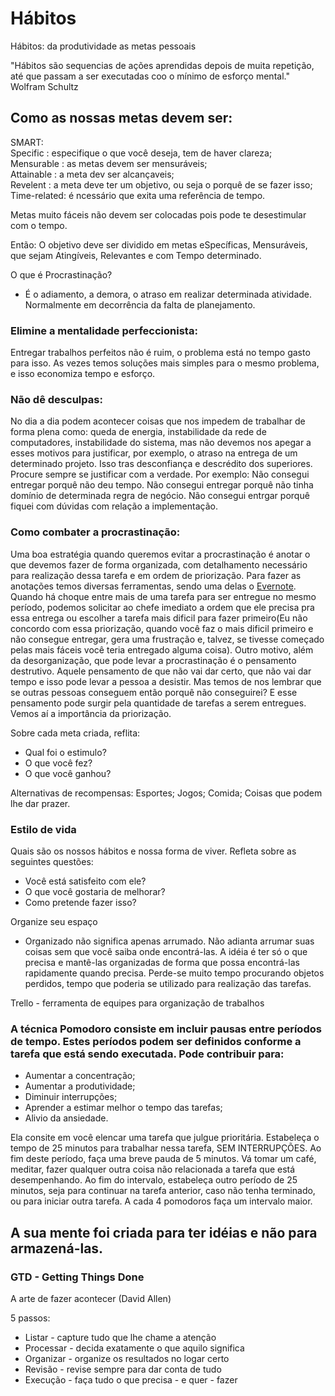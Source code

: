 # Hábitos

Hábitos: da produtividade as metas pessoais

"Hábitos são sequencias de ações aprendidas depois de muita repetição,
até que passam a ser executadas coo o mínimo de esforço mental." Wolfram Schultz

## Como as nossas metas devem ser:

SMART:<br>
Specific    : especifique o que você deseja, tem de haver clareza;<br>
Mensurable  : as metas devem ser mensuráveis;<br>
Attainable  : a meta dev ser alcançaveis;<br>
Revelent    : a meta deve ter um objetivo, ou seja o porquê de se fazer isso;<br>
Time-related: é ncessário que exita uma referência de tempo.<br>

Metas muito fáceis não devem ser colocadas pois pode te desestimular com o tempo.

Então: O objetivo deve ser dividido em metas eSpecíficas, Mensuráveis, que sejam Atingíveis, Relevantes e com Tempo determinado. 

O que é Procrastinação?
- É o adiamento, a demora, o atraso em realizar determinada atividade. Normalmente em decorrência da falta de planejamento.

### Elimine a mentalidade perfeccionista: 
Entregar trabalhos perfeitos não é ruim, o problema está no tempo gasto para isso. As vezes temos soluções mais simples para o mesmo problema, e isso economiza tempo e esforço.

### Não dê desculpas: 
No dia a dia podem acontecer coisas que nos impedem de trabalhar de forma plena como: queda de energia, instabilidade da rede de computadores, instabilidade do sistema, mas não devemos nos apegar a esses motivos para justificar, por exemplo, o atraso na entrega de um determinado projeto. Isso tras desconfiança e descrédito dos superiores. Procure sempre se justificar com a verdade. Por exemplo: Não consegui entregar porquê não deu tempo. Não consegui entregar porquê não tinha domínio de determinada regra de negócio. Não consegui entrgar porquê fiquei com dúvidas com relação a implementação.

### Como combater a procrastinação:

Uma boa estratégia quando queremos evitar a procrastinação é anotar o que devemos fazer de forma organizada, com detalhamento necessário para realização dessa tarefa e em ordem de priorização. Para fazer as anotações temos diversas ferramentas, sendo uma delas o <a href="https://evernote.com">Evernote</a>. Quando há choque entre mais de uma tarefa para ser entregue no mesmo período, podemos solicitar ao chefe imediato a ordem que ele precisa pra essa entrega ou escolher a tarefa mais dificil para fazer primeiro(Eu não concordo com essa priorização, quando você faz o mais dificil primeiro e não consegue entregar, gera uma frustração e, talvez, se tivesse começado pelas mais fáceis você teria entregado alguma coisa). 
Outro motivo, além da desorganização, que pode levar a procrastinação é o pensamento destrutivo. Aquele pensamento de que não vai dar certo, que não vai dar tempo e isso pode levar a pessoa a desistir. Mas temos de nos lembrar que se outras pessoas conseguem então porquê não conseguirei? E esse pensamento pode surgir pela quantidade de tarefas a serem entregues. Vemos aí a importância da priorização.

Sobre cada meta criada, reflita:

- Qual foi o estimulo?
- O que você fez?
- O que você ganhou?

Alternativas de recompensas:
Esportes;
Jogos;
Comida;
Coisas que podem lhe dar prazer.

### Estilo de vida

Quais são os nossos hábitos e nossa forma de viver. Refleta sobre as seguintes questões:

- Você está satisfeito com ele?
- O que você gostaria de melhorar?
- Como pretende fazer isso?

Organize seu espaço
- Organizado não significa apenas arrumado. Não adianta arrumar suas coisas sem que você saiba onde encontrá-las. A idéia é ter só o que precisa e mantê-las organizadas de forma que possa encontrá-las rapidamente quando precisa. Perde-se muito tempo procurando objetos perdidos, tempo que poderia se utilizado para realização das tarefas.

Trello - ferramenta de equipes para organização de trabalhos

### A técnica Pomodoro consiste em incluir pausas entre períodos de tempo. Estes períodos podem ser definidos conforme a tarefa que está sendo executada. Pode contribuir para: 
- Aumentar a concentração;
- Aumentar a produtividade;
- Diminuir interrupções;
- Aprender a estimar melhor o tempo das tarefas;
- Alivio da ansiedade.

Ela consite em você elencar uma tarefa que julgue prioritária. Estabeleça o tempo de 25 minutos para trabalhar nessa tarefa, SEM INTERRUPÇÕES. Ao fim deste período, faça uma breve pauda de 5 minutos. Vá tomar um café, meditar, fazer qualquer outra coisa não relacionada a tarefa que está desempenhando. Ao fim do intervalo, estabeleça outro período de 25 minutos, seja para continuar na tarefa anterior, caso não tenha terminado, ou para iniciar outra tarefa. A cada 4 pomodoros faça um intervalo maior.

## A sua mente foi criada para ter idéias e não para armazená-las.

### GTD - Getting Things Done

A arte de fazer acontecer (David Allen)

5 passos:
- Listar - capture tudo que lhe chame a atenção
- Processar - decida exatamente o que aquilo significa
- Organizar - organize os resultados no logar certo
- Revisão - revise sempre para dar conta de tudo
- Execução - faça tudo o que precisa - e quer - fazer
